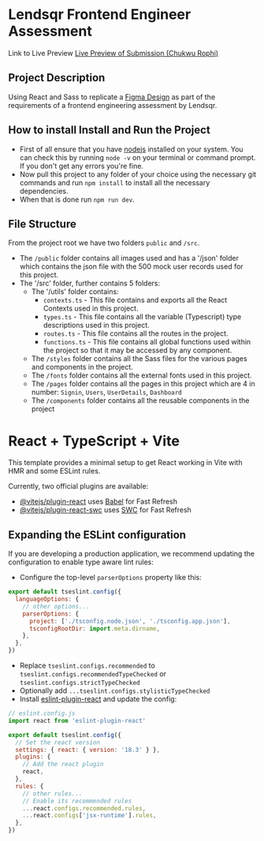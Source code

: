 # Lendsqr Frontend Engineer Assessment

Link to Live Preview
[Live Preview of Submission (Chukwu Rophi)](https://rophi-chukwu-lendsqr-fe-test.netlify.app/)

## Project Description

Using React and Sass to replicate a [Figma Design](https://www.figma.com/design/ZKILoCoIoy1IESdBpq3GNC/Lendsqr-Frontend-Engineering-Assessment?node-id=5530-0&node-type=canvas&t=qSXbJG0rT5GTTXwM-0) as part of the requirements of a frontend engineering assessment by Lendsqr.

## How to install Install and Run the Project

- First of all ensure that you have [nodejs](https://nodejs.org/en) installed on your system. You can check this by running `node -v` on your terminal or command prompt. If you don't get any errors you're fine.
- Now pull this project to any folder of your choice using the necessary git commands and run `npm install` to install all the necessary dependencies.
- When that is done run `npm run dev`.

## File Structure

From the project root we have two folders `public` and `/src`.

- The `/public` folder contains all images used and has a '/json' folder which contains the json file with the 500 mock user records used for this project.
- The '/src' folder, further contains 5 folders:
  - The '/utils' folder contains:
    - `contexts.ts` - This file contains and exports all the React Contexts used in this project.
    - `types.ts` - This file contains all the variable (Typescript) type descriptions used in this project.
    - `routes.ts` - This file contains all the routes in the project.
    - `functions.ts` - This file contains all global functions used within the project so that it may be accessed by any component.
  - The `/styles` folder contains all the Sass files for the various pages and components in the project.
  - The `/fonts` folder contains all the external fonts used in this project.
  - The `/pages` folder contains all the pages in this project which are 4 in number: `Signin`, `Users`, `UserDetails`, `Dashboard`
  - The `/components` folder contains all the reusable components in the project



# React + TypeScript + Vite

This template provides a minimal setup to get React working in Vite with HMR and some ESLint rules.

Currently, two official plugins are available:

- [@vitejs/plugin-react](https://github.com/vitejs/vite-plugin-react/blob/main/packages/plugin-react/README.md) uses [Babel](https://babeljs.io/) for Fast Refresh
- [@vitejs/plugin-react-swc](https://github.com/vitejs/vite-plugin-react-swc) uses [SWC](https://swc.rs/) for Fast Refresh

## Expanding the ESLint configuration

If you are developing a production application, we recommend updating the configuration to enable type aware lint rules:

- Configure the top-level `parserOptions` property like this:

```js
export default tseslint.config({
  languageOptions: {
    // other options...
    parserOptions: {
      project: ['./tsconfig.node.json', './tsconfig.app.json'],
      tsconfigRootDir: import.meta.dirname,
    },
  },
})
```

- Replace `tseslint.configs.recommended` to `tseslint.configs.recommendedTypeChecked` or `tseslint.configs.strictTypeChecked`
- Optionally add `...tseslint.configs.stylisticTypeChecked`
- Install [eslint-plugin-react](https://github.com/jsx-eslint/eslint-plugin-react) and update the config:

```js
// eslint.config.js
import react from 'eslint-plugin-react'

export default tseslint.config({
  // Set the react version
  settings: { react: { version: '18.3' } },
  plugins: {
    // Add the react plugin
    react,
  },
  rules: {
    // other rules...
    // Enable its recommended rules
    ...react.configs.recommended.rules,
    ...react.configs['jsx-runtime'].rules,
  },
})
```
